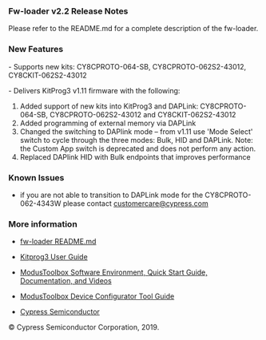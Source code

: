 ### Fw-loader v2.2 Release Notes

Please refer to the README.md for a complete description of the fw-loader.

### New Features

\- Supports new kits: CY8CPROTO-064-SB, CY8CPROTO-062S2-43012,
CY8CKIT-062S2-43012

\- Delivers KitProg3 v1.11 firmware with the following:

1.	Added support of new kits into KitProg3 and DAPLink: CY8CPROTO-064-SB, CY8CPROTO-062S2-43012 and CY8CKIT-062S2-43012
2.	Added programming of external memory via DAPLink 
3.	Changed the switching to DAPlink mode – from v1.11 use 'Mode Select' switch to cycle through the three modes: Bulk, HID and DAPLink. Note: the Custom App switch is deprecated and does not perform any action.
4.	Replaced DAPlink HID with Bulk endpoints that improves performance

### Known Issues

-   if you are not able to transition to DAPLink mode for the CY8CPROTO-062-4343W please contact customercare@cypress.com

### More information

-   [fw-loader
    README.md](https://github.com/cypresssemiconductorco/Firmware-loader/blob/master/README.md)

-   [Kitprog3 User
    Guide](https://www.cypress.com/documentation/development-kitsboards/kitprog-user-guide)

-   [ModusToolbox Software Environment, Quick Start Guide, Documentation, and
    Videos](https://www.cypress.com/products/modustoolbox-software-environment)

-   [ModusToolbox Device Configurator Tool
    Guide](https://www.cypress.com/ModusToolboxDeviceConfig)

-   [Cypress Semiconductor](http://www.cypress.com)

© Cypress Semiconductor Corporation, 2019.
